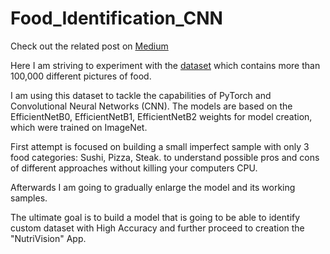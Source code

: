 # Food_Identification_CNN
Check out the related post on [Medium](https://medium.com/@pwrxndr/pytorch-transfer-learning-how-to-choose-the-right-model-ed4ad94c8b02)

Here I am striving to experiment with the [dataset](https://data.vision.ee.ethz.ch/cvl/datasets_extra/food-101/)
which contains more than 100,000 different pictures of food.

I am using this dataset to tackle the capabilities of PyTorch and Convolutional Neural Networks (CNN). The models are based on the EfficientNetB0, EfficientNetB1, EfficientNetB2 weights for model creation, which were trained on ImageNet.

First attempt is focused on building a small imperfect sample with only 3 food categories: Sushi, Pizza, Steak.
to understand possible pros and cons of different approaches without killing your computers CPU.

Afterwards I am going to gradually enlarge the model and its working samples.

The ultimate goal is to build a model that is going to be able to identify custom dataset with High Accuracy and further proceed to creation the "NutriVision" App.
